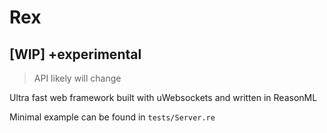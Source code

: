 # Rex

## [WIP] +experimental

> API likely will change

Ultra fast web framework
built with uWebsockets and written in ReasonML

Minimal example can be found in `tests/Server.re`
